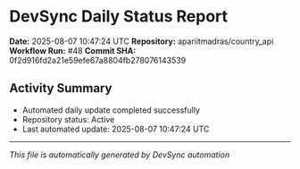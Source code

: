 # DevSync Daily Status Report

**Date:** 2025-08-07 10:47:24 UTC
**Repository:** apariitmadras/country_api
**Workflow Run:** #48
**Commit SHA:** 0f2d916fd2a21e59efe67a8804fb278076143539

## Activity Summary
- Automated daily update completed successfully
- Repository status: Active
- Last automated update: 2025-08-07 10:47:24 UTC

---
*This file is automatically generated by DevSync automation*
